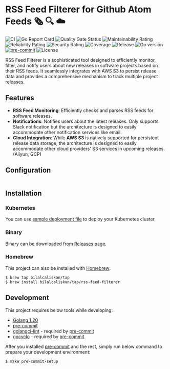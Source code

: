 # RSS Feed Filterer for Github Atom Feeds :newspaper_roll: :mag: :cloud:
![CI](https://github.com/bilalcaliskan/rss-feed-filterer/workflows/CI/badge.svg?event=push)
![Go Report Card](https://goreportcard.com/badge/github.com/bilalcaliskan/rss-feed-filterer)
![Quality Gate Status](https://sonarcloud.io/api/project_badges/measure?project=bilalcaliskan_rss-feed-filterer&metric=alert_status)
![Maintainability Rating](https://sonarcloud.io/api/project_badges/measure?project=bilalcaliskan_rss-feed-filterer&metric=sqale_rating)
![Reliability Rating](https://sonarcloud.io/api/project_badges/measure?project=bilalcaliskan_rss-feed-filterer&metric=reliability_rating)
![Security Rating](https://sonarcloud.io/api/project_badges/measure?project=bilalcaliskan_rss-feed-filterer&metric=security_rating)
![Coverage](https://sonarcloud.io/api/project_badges/measure?project=bilalcaliskan_rss-feed-filterer&metric=coverage)
![Release](https://img.shields.io/github/release/bilalcaliskan/rss-feed-filterer.svg)
![Go version](https://img.shields.io/github/go-mod/go-version/bilalcaliskan/rss-feed-filterer)
[![pre-commit](https://img.shields.io/badge/pre--commit-enabled-brightgreen?logo=pre-commit)](https://github.com/pre-commit/pre-commit)
![License](https://img.shields.io/badge/License-Apache%202.0-blue.svg)

RSS Feed Filterer is a sophisticated tool designed to efficiently monitor, filter, and notify users about new releases in software projects based on their RSS feeds. It seamlessly integrates with AWS S3 to persist release data and provides a comprehensive mechanism to track multiple project releases.

## Features

- **RSS Feed Monitoring**: Efficiently checks and parses RSS feeds for software releases.
- **Notifications**: Notifies users about the latest releases. Only supports Slack notification but the architecture is designed to easily accommodate other notification services like email.
- **Cloud Integration**: While **AWS S3** is natively supported for persistent release data storage, the architecture is designed to easily accommodate other cloud providers' S3 services in upcoming releases. (Aliyun, GCP)

## Configuration
```shell
```

## Installation
### Kubernetes
You can use [sample deployment file](deployments/sample_deployment.yaml) to deploy your Kubernetes cluster.

### Binary
Binary can be downloaded from [Releases](https://github.com/bilalcaliskan/rss-feed-filterer/releases) page.

### Homebrew
This project can also be installed with [Homebrew](https://brew.sh/):
```shell
$ brew tap bilalcaliskan/tap
$ brew install bilalcaliskan/tap/rss-feed-filterer
```

## Development
This project requires below tools while developing:
- [Golang 1.20](https://golang.org/doc/go1.20)
- [pre-commit](https://pre-commit.com/)
- [golangci-lint](https://golangci-lint.run/usage/install/) - required by [pre-commit](https://pre-commit.com/)
- [gocyclo](https://github.com/fzipp/gocyclo) - required by [pre-commit](https://pre-commit.com/)

After you installed [pre-commit](https://pre-commit.com/) and the rest, simply run below command to prepare your
development environment:
```shell
$ make pre-commit-setup
```
